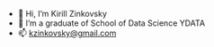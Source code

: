 - 👋 Hi, I’m Kirill Zinkovsky
- 🌱 I’m a graduate of School of Data Science YDATA
- 📫 kzinkovsky@gmail.com
<!---
kzinkovsky/kzinkovsky is a ✨ special ✨ repository because its `README.md` (this file) appears on your GitHub profile.
You can click the Preview link to take a look at your changes.
--->
